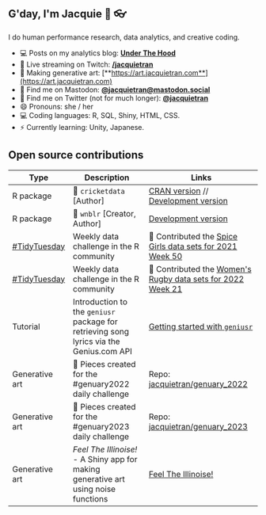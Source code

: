 ## G'day, I'm Jacquie 👋 :eyeglasses:

I do human performance research, data analytics, and creative coding.

- 💻 Posts on my analytics blog: [**Under The Hood**](https://underthehood.jacquietran.com)
- 🎥 Live streaming on Twitch: [**/jacquietran**](https://twitch.tv/jacquietran)
- 🎨 Making generative art: [**https://art.jacquietran.com**](https://art.jacquietran.com)
- 💬 Find me on Mastodon: <strong><a rel="me" href="https://mastodon.social/@jacquietran">@jacquietran@mastodon.social</a></strong>
- 💬 Find me on Twitter (not for much longer): [**@jacquietran**](https://www.twitter.com/jacquietran)
- 😄 Pronouns: she / her
- 💻 Coding languages: R, SQL, Shiny, HTML, CSS.
- :zap: Currently learning: Unity, Japanese.

## Open source contributions

| Type | Description | Links |
|---|---|---|
| R package | 🏏 `cricketdata` [Author] | [CRAN version](https://cran.r-project.org/web/packages/cricketdata/index.html) // [Development version](https://github.com/robjhyndman/cricketdata) |
| R package | 🏀 `wnblr` [Creator, Author] | [Development version](https://github.com/jacquietran/wnblr) |
| [#TidyTuesday](https://twitter.com/hashtag/TidyTuesday?src=hashtag_click) | Weekly data challenge in the R community | 🎤 Contributed the [Spice Girls data sets for 2021 Week 50](https://github.com/rfordatascience/tidytuesday/blob/master/data/2021/2021-12-14/readme.md) |
| [#TidyTuesday](https://twitter.com/hashtag/TidyTuesday?src=hashtag_click) | Weekly data challenge in the R community | 🎤 Contributed the [Women's Rugby data sets for 2022 Week 21](https://github.com/rfordatascience/tidytuesday/blob/master/data/2022/2022-05-24/readme.md) |
| Tutorial | Introduction to the `geniusr` package for retrieving song lyrics via the Genius.com API | [Getting started with `geniusr`](https://jacquietran.github.io/using_geniusr) |
| Generative art | 🎨 Pieces created for the #genuary2022 daily challenge | Repo: [jacquietran/genuary_2022](https://github.com/jacquietran/genuary_2022/) |
| Generative art | 🎨 Pieces created for the #genuary2023 daily challenge | Repo: [jacquietran/genuary_2023](https://github.com/jacquietran/genuary_2023/) |
| Generative art | *Feel The Illinoise!* - A Shiny app for making generative art using noise functions | [Feel The Illinoise!](https://jacquietran.shinyapps.io/feel_the_illinoise/) |

<!--
**jacquietran/jacquietran** is a ✨ _special_ ✨ repository because its `README.md` (this file) appears on your GitHub profile.

Here are some ideas to get you started:

- 🔭 I’m currently working on ...
- 🌱 I’m currently learning ...
- 👯 I’m looking to collaborate on ...
- 🤔 I’m looking for help with ...
- 💬 Ask me about ...
- 📫 How to reach me: ...
- 😄 Pronouns: ...
- ⚡ Fun fact: ...
-->
